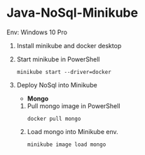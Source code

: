 ﻿# Java-NoSql-Minikube
Env: Windows 10 Pro

1. Install minikube and docker desktop  
2. Start minikube in PowerShell  
   ```
   minikube start --driver=docker
   ```
   
3. Deploy NoSql into Minikube
   + **Mongo**  
       
   1. Pull mongo image in PowerShell  
      ```
      docker pull mongo
      ```
   2. Load mongo into Minikube env.  
      ```
      minikube image load mongo
      ```

